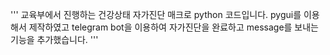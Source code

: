 '''
교육부에서 진행하는 건강상태 자가진단 매크로 python 코드입니다.
pygui를 이용해서 제작하였고 telegram bot을 이용하여 자가진단을 완료하고 message를 보내는 기능을 추가했습니다.
'''